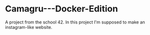 # Camagru---Docker-Edition
A project from the school 42. In this project I'm supposed to make an instagram-like website. 
